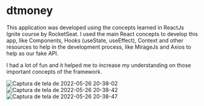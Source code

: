 # dtmoney

This application was developed using the concepts learned in ReactJs Ignite course by RocketSeat.
I used the main React concepts to develop this app, like Components, Hooks (useState, useEffect), 
Context and other resources to help in the development process, like MirageJs and Axios to help as our fake API.

I had a lot of fun and it helped me to increase my understanding on those important concepts of the framework.

![Captura de tela de 2022-05-26 20-38-02](https://user-images.githubusercontent.com/66370650/170598750-eb91e9c8-303b-4896-a244-de7385c182c8.png)
![Captura de tela de 2022-05-26 20-38-42](https://user-images.githubusercontent.com/66370650/170598844-33019f78-5308-4bc8-974a-847b77353557.png)
![Captura de tela de 2022-05-26 20-38-47](https://user-images.githubusercontent.com/66370650/170598878-ba98db2d-216b-454a-93d9-e1aaf8c1c672.png)

